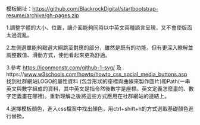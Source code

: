 模板網址：https://github.com/BlackrockDigital/startbootstrap-resume/archive/gh-pages.zip

1.調整字體的大小、位置，讓介面能夠同時以中英文兩種語言呈現，又不會使版面太過混亂。

2.左側選單能夠點選大綱跳至對應的部分，雖然是既有的功能，但有更深入瞭解並調整數值、滑動方式，使他看起來更為舒適。

3.參考 https://iconmonstr.com/github-1-svg/ 及https://www.w3schools.com/howto/howto_css_social_media_buttons.asp 找到社群網站LOGO的屬性資料 (包含形狀的座標與曲線來製作圖片)和Path(一串英文與數字組成的資料，其中英文是指令然後數字是座標。英文定義怎麼畫的、數字定義畫在哪裡)。重新理解之後將這些方式應用在社群網站的連結上。

4.選擇模板顏色，進入css檔案中找出顏色，用ctrl+shift+h的方式選取基礎顏色進行替換。